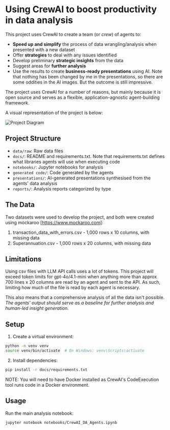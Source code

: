 # Using CrewAI to boost productivity in data analysis

This project uses CrewAI to create a team (or _crew_) of agents to:
* **Speed up and simplify** the process of data wrangling/analysis when presented with a new dataset
* Offer **strategies** to deal with any issues identified
* Develop preliminary **strategic insights** from the data
* Suggest areas for **further analysis**
* Use the results to create **business-ready presentations** using AI. Note that nothing has been changed by me in the presentations, so there are some oddities in the AI images. But the outcome is still impressive.

The project uses CrewAI for a number of reasons, but mainly because it is open source
and serves as a flexible, application-agnostic agent-building framework.

A visual representation of the project is below:

![Project Diagram](https://github.com/user-attachments/assets/9cadd238-bb9d-4ca2-8280-f2090cf54692)


## Project Structure

- `data/raw`: Raw data files
- `docs/`: README and requirements.txt. Note that requirements.txt defines what libraries agents will use when executing code
- `notebooks/`: Jupyter notebooks for analysis
- `generated code/`: Code generated by the agents
- `presentations/`: AI-generated presentations synthesised from the agents' data analysis
- `reports/`: Analysis reports categorized by type

## The Data
Two datasets were used to develop the project, and both were created using mockaroo [https://www.mockaroo.com]:
1. transaction_data_with_errors.csv - 1,000 rows x 10 columns, with missing data
2. Superannuation.csv - 1,000 rows x 20 columns, with missing data

## Limitations
Using csv files with LLM API calls uses a lot of tokens. This project will exceed token limits for gpt-4o/4.1-mini when anything more than approx 700 lines x 20 columns
are read by an agent and sent to the API. As such, limiting how much of the file is read by each agent is necessary.

This also means that a comprehensive analysis of all the data isn't possible.
_The agents' output should serve as a baseline for further analysis and human-led insight generation._

## Setup

1. Create a virtual environment:
```bash
python -m venv venv
source venv/bin/activate  # On Windows: venv\Scripts\activate
```

2. Install dependencies:
```bash
pip install -r docs/requirements.txt
```

NOTE: You will need to have Docker installed as CrewAI's CodeExecution tool runs code in a Docker environment.

## Usage

Run the main analysis notebook:
```bash
jupyter notebook notebooks/CrewAI_DA_Agents.ipynb
```

